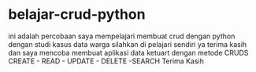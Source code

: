 # belajar-crud-python
ini adalah percobaan saya mempelajari membuat crud dengan python dengan studi kasus data warga
silahkan di pelajari sendiri ya terima kasih
dan saya mencoba membuat aplikasi data ketuart dengan metode CRUDS
CREATE - READ - UPDATE - DELETE -SEARCH
Terima Kasih
